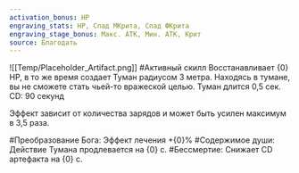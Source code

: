 ```yaml
---
activation_bonus: HP
engraving_stats: HP, Спад МКрита, Спад ФКрита
engraving_stage_bonus: Макс. АТК, Мин. АТК, Крит
source: Благодать
---
```

![[Temp/Placeholder_Artifact.png]]
#Активный скилл
Восстанавливает {0} HP, в то же время создает Туман радиусом 3 метра. Находясь в тумане, вы не сможете стать чьей-то вражеской целью. Туман длится 0,5 сек. CD: 90 секунд

Эффект зависит от количества зарядов и может быть усилен максимум в 3,5 раза.

#Преобразование Бога: 
Эффект лечения +{0}%
#Содержимое души: 
Действие Тумана продлевается на {0} с.
#Бессмертие: 
Снижает CD артефакта на {0} с.

